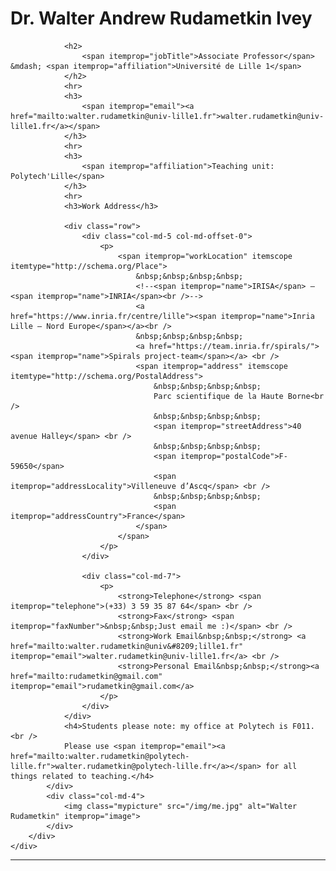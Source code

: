 <!-- # Dr. Walter Andrew Rudametkin Ivey   -->
<div class="container">
    <div itemscope itemtype="http://schema.org/Person">
        <div class="row">
            <div class="col-md-8">
                <h1>
                    <span itemprop="honorificPrefix">Dr.</span> <span itemprop="name">Walter <span itemprop="additionalName">Andrew</span> Rudametkin <span
                        itemprop="additionalName">Ivey</span>
                    </span>
                </h1>

                <h2>
                    <span itemprop="jobTitle">Associate Professor</span> &mdash; <span itemprop="affiliation">Université de Lille 1</span>
                </h2>
                <hr>
                <h3>
                    <span itemprop="email"><a href="mailto:walter.rudametkin@univ-lille1.fr">walter.rudametkin@univ-lille1.fr</a></span>
                </h3>
                <hr>
                <h3>
                    <span itemprop="affiliation">Teaching unit: Polytech'Lille</span>
                </h3>
                <hr>
                <h3>Work Address</h3>

                <div class="row">
                    <div class="col-md-5 col-md-offset-0">
                        <p>
                            <span itemprop="workLocation" itemscope itemtype="http://schema.org/Place">
                                &nbsp;&nbsp;&nbsp;&nbsp;
                                <!--<span itemprop="name">IRISA</span> – <span itemprop="name">INRIA</span><br />-->
                                <a href="https://www.inria.fr/centre/lille"><span itemprop="name">Inria Lille – Nord Europe</span></a><br />
                                &nbsp;&nbsp;&nbsp;&nbsp;
                                <a href="https://team.inria.fr/spirals/"><span itemprop="name">Spirals project-team</span></a> <br />
                                <span itemprop="address" itemscope itemtype="http://schema.org/PostalAddress">
                                    &nbsp;&nbsp;&nbsp;&nbsp;
                                    Parc scientifique de la Haute Borne<br />
                                    &nbsp;&nbsp;&nbsp;&nbsp;
                                    <span itemprop="streetAddress">40 avenue Halley</span> <br /> 
                                    &nbsp;&nbsp;&nbsp;&nbsp;
                                    <span itemprop="postalCode">F-59650</span>
                                    <span itemprop="addressLocality">Villeneuve d’Ascq</span> <br />
                                    &nbsp;&nbsp;&nbsp;&nbsp;
                                    <span itemprop="addressCountry">France</span>
                                </span>
                            </span>
                        </p>
                    </div>

                    <div class="col-md-7">
                        <p>
                            <strong>Telephone</strong> <span itemprop="telephone">(+33) 3 59 35 87 64</span> <br />
                            <strong>Fax</strong> <span itemprop="faxNumber">&nbsp;&nbsp;Just email me :)</span> <br />
                            <strong>Work Email&nbsp;&nbsp;</strong> <a href="mailto:walter.rudametkin@univ&#8209;lille1.fr" itemprop="email">walter.rudametkin@univ-lille1.fr</a> <br />
                            <strong>Personal Email&nbsp;&nbsp;</strong><a href="mailto:rudametkin@gmail.com" itemprop="email">rudametkin@gmail.com</a>
                        </p>
                    </div>
                </div>
                <h4>Students please note: my office at Polytech is F011.<br />
                Please use <span itemprop="email"><a href="mailto:walter.rudametkin@polytech-lille.fr">walter.rudametkin@polytech-lille.fr</a></span> for all things related to teaching.</h4>
            </div>
            <div class="col-md-4">
                <img class="mypicture" src="/img/me.jpg" alt="Walter Rudametkin" itemprop="image">
            </div>
        </div>
    </div>
</div>

<hr>
